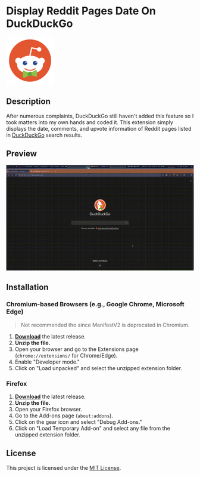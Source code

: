 # Display Reddit Pages Date On DuckDuckGo 
![popup](icon.png)

## Description

After numerous complaints, DuckDuckGo still haven't added this feature so I took matters into my own hands and coded it.
This extension simply displays the date, comments, and upvote information of Reddit pages listed in [DuckDuckGo](https://duckduckgo.com/) search results.

## Preview

![Extension Preview](preview.gif)

## Installation

### Chromium-based Browsers (e.g., Google Chrome, Microsoft Edge) 
> Not recommended tho since ManifestV2 is deprecated in Chromium.

1. [**Download**](https://codeload.github.com/AhmedSahbaoui69/DisplayRedditDateXT/edit/main) the latest release.
2. **Unzip the file.**
3. Open your browser and go to the Extensions page (`chrome://extensions/` for Chrome/Edge).
4. Enable "Developer mode."
5. Click on "Load unpacked" and select the unzipped extension folder.

### Firefox

1. [**Download**](https://codeload.github.com/AhmedSahbaoui69/DisplayRedditDateXT/edit/main) the latest release.
2. **Unzip the file.**
3. Open your Firefox browser.
4. Go to the Add-ons page (`about:addons`).
5. Click on the gear icon and select "Debug Add-ons."
6. Click on "Load Temporary Add-on" and select any file from the unzipped extension folder.


## License

This project is licensed under the [MIT License](LICENSE).
